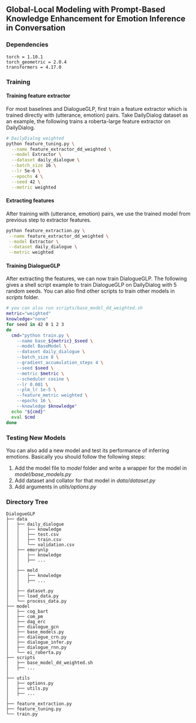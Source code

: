 ## Global-Local Modeling with Prompt-Based Knowledge Enhancement for Emotion Inference in Conversation

### Dependencies

```
torch = 1.10.1
torch_geometric = 2.0.4
transformers = 4.17.0
```

### Training

#### Training feature extractor

For most baselines and DialogueGLP, first train a feature extractor which is trained directly with (utterance, emotion) pairs. Take DailyDialog dataset as an example, the following trains a roberta-large feature extractor on DailyDialog.

```bash
# DailyDialog weighted
python feature_tuning.py \
  --name feature_extractor_dd_weighted \
  --model Extractor \
  --dataset daily_dialogue \
  --batch_size 16 \
  --lr 5e-6 \
  --epochs 4 \
  --seed 42 \
  --metric weighted
```

#### Extracting features

After training with (utterance, emotion) pairs, we use the trained model from previous step to extractor features. 

```bash
python feature_extraction.py \
 --name feature_extractor_dd_weighted \
 --model Extractor \
 --dataset daily_dialogue \
 --metric weighted
```

#### Training DialogueGLP

After extracting the features, we can now train DialogueGLP. The following gives a shell script example to train DialogueGLP on DailyDialog with 5 random seeds. You can also find other scripts to train other models in *scripts* folder. 

```bash
# you can also run scripts/base_model_dd_weighted.sh
metric="weighted"
knowledge="none"
for seed in 42 0 1 2 3
do
  cmd="python train.py \
    --name base_${metric}_$seed \
    --model BaseModel \
    --dataset daily_dialogue \
    --batch_size 8 \
    --gradient_accumulation_steps 4 \
    --seed $seed \
    --metric $metric \
    --scheduler cosine \
    --lr 0.001 \
    --plm_lr 1e-5 \
    --feature_metric weighted \
    --epochs 16 \
    --knowledge $knowledge"
  echo "${cmd}"
  eval $cmd
done
```

### Testing New Models

You can also add a new model and test its performance of inferring emotions. Basically you should follow the following steps:

1. Add the model file to *model* folder and write a wrapper for the model in *model/base_models.py*
2. Add dataset and collator for that model in *data/dataset.py*
3. Add arguments in *utils/options.py*

### Directory Tree

```
DialogueGLP
├── data
│   ├── daily_dialogue
│   │   ├── knowledge
│   │   ├── test.csv
│   │   ├── train.csv
│   │   └── validation.csv
│   ├── emorynlp
│   │   ├── knowledge
│   │   ├── ...
│   │
│   ├── meld
│   │   ├── knowledge
│   │   ├── ...
│   │
│   ├── dataset.py
│   ├── load_data.py
│   └── process_data.py
├── model
│   ├── cog_bart
│   ├── com_pm
│   ├── dag_erc
│   ├── dialogue_gcn
│   ├── base_models.py
│   ├── dialogue_crn.py
│   ├── dialogue_infer.py
│   ├── dialogue_rnn.py
│   └── ei_roberta.py
├── scripts
│   ├── base_model_dd_weighted.sh
│   ├── ...
│   
├── utils
│   ├── options.py
│   ├── utils.py
│   ├── ...
│   
├── feature_extraction.py
├── feature_tuning.py
└── train.py
```